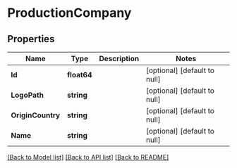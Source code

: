 # ProductionCompany

## Properties
Name | Type | Description | Notes
------------ | ------------- | ------------- | -------------
**Id** | **float64** |  | [optional] [default to null]
**LogoPath** | **string** |  | [optional] [default to null]
**OriginCountry** | **string** |  | [optional] [default to null]
**Name** | **string** |  | [optional] [default to null]

[[Back to Model list]](../README.md#documentation-for-models) [[Back to API list]](../README.md#documentation-for-api-endpoints) [[Back to README]](../README.md)

